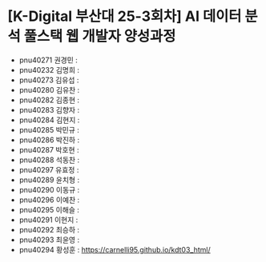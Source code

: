 # [K-Digital 부산대 25-3회차] AI 데이터 분석 풀스택 웹 개발자 양성과정 
+ pnu40271	권경민 :
+ pnu40232	김명희 :
+ pnu40273	김유섭 :
+ pnu40280	김유찬 :
+ pnu40282	김종현 :
+ pnu40283	김향자 :
+ pnu40284	김현지 :
+ pnu40285	박민규 :
+ pnu40286	박진하 :
+ pnu40287	박호현 :
+ pnu40288	석동찬 :
+ pnu40297	유효정 :
+ pnu40289	윤치형 :
+ pnu40290	이동규 :
+ pnu40296	이예찬 :
+ pnu40295	이해슬 :
+ pnu40291	이현지 :
+ pnu40292	최승하 :
+ pnu40293	최윤영 :
+ pnu40294	황성훈 : https://carnelli95.github.io/kdt03_html/
 
